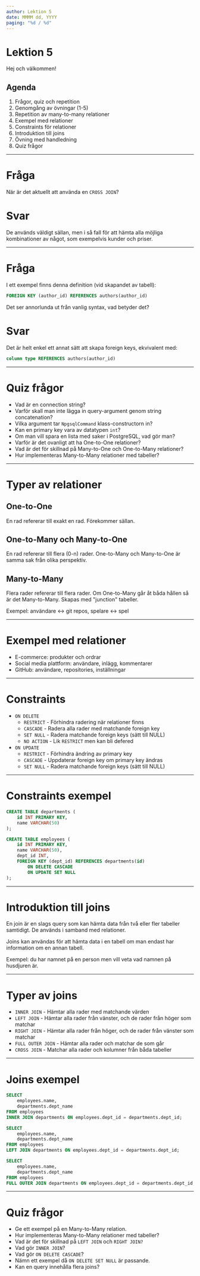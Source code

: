 ```yaml
---
author: Lektion 5
date: MMMM dd, YYYY
paging: "%d / %d"
---
```


# Lektion 5

Hej och välkommen!

## Agenda

1. Frågor, quiz och repetition
2. Genomgång av övningar (1-5)
3. Repetition av many-to-many relationer
4. Exempel med relationer
5. Constraints för relationer
6. Introduktion till joins
7. Övning med handledning
8. Quiz frågor

---

# Fråga

När är det aktuellt att använda en `CROSS JOIN`?

# Svar

De används väldigt sällan, men i så fall för att hämta alla möjliga kombinationer av något, som exempelvis kunder och priser.

---

# Fråga

I ett exempel finns denna definition (vid skapandet av tabell):

```sql
FOREIGN KEY (author_id) REFERENCES authors(author_id)
```

Det ser annorlunda ut från vanlig syntax, vad betyder det?

# Svar

Det är helt enkel ett annat sätt att skapa foreign keys, ekvivalent med:

```sql
column type REFERENCES authors(author_id)
```

---

# Quiz frågor

- Vad är en connection string?
- Varför skall man inte lägga in query-argument genom string concatenation?
- Vilka argument tar `NpgsqlCommand` klass-constructorn in?
- Kan en primary key vara av datatypen `int`?
- Om man vill spara en lista med saker i PostgreSQL, vad gör man?
- Varför är det ovanligt att ha One-to-One relationer?
- Vad är det för skillnad på Many-to-One och One-to-Many relationer?
- Hur implementeras Many-to-Many relationer med tabeller?

---

# Typer av relationer

## One-to-One

En rad refererar till exakt en rad. Förekommer sällan.

## One-to-Many och Many-to-One

En rad refererar till flera (0-n) rader. One-to-Many och Many-to-One är samma sak från olika perspektiv.

## Many-to-Many

Flera rader refererar till flera rader. Om One-to-Many går åt båda hållen så är det Many-to-Many. Skapas med "junction" tabeller.

Exempel: användare <-> git repos, spelare <-> spel

---

# Exempel med relationer

- E-commerce: produkter och ordrar
- Social media plattform: användare, inlägg, kommentarer
- GitHub: användare, repositories, inställningar

---

# Constraints

- `ON DELETE`
  - `RESTRICT` - Förhindra radering när relationer finns
  - `CASCADE` - Radera alla rader med matchande foreign key
  - `SET NULL` - Radera matchande foreign keys (sätt till NULL)
  - `NO ACTION` - Lik `RESTRICT` men kan bli defered
- `ON UPDATE`
  - `RESTRICT` - Förhindra ändring av primary key
  - `CASCADE` - Uppdaterar foreign key om primary key ändras
  - `SET NULL` - Radera matchande foreign keys (sätt till NULL)

---

# Constraints exempel

```sql
CREATE TABLE departments (
    id INT PRIMARY KEY,
    name VARCHAR(50)
);

CREATE TABLE employees (
    id INT PRIMARY KEY,
    name VARCHAR(50),
    dept_id INT,
    FOREIGN KEY (dept_id) REFERENCES departments(id)
        ON DELETE CASCADE
        ON UPDATE SET NULL
);
```

---

# Introduktion till joins

En join är en slags query som kan hämta data från två eller fler tabeller samtidigt. De används i samband med relationer.

Joins kan användas för att hämta data i en tabell om man endast har information om en annan tabell.

Exempel: du har namnet på en person men vill veta vad namnen på husdjuren är.

---

# Typer av joins

- `INNER JOIN` - Hämtar alla rader med matchande värden
- `LEFT JOIN` - Hämtar alla rader från vänster, och de rader från höger som matchar
- `RIGHT JOIN` - Hämtar alla rader från höger, och de rader från vänster som matchar
- `FULL OUTER JOIN` - Hämtar alla rader och matchar de som går
- `CROSS JOIN` - Matchar alla rader och kolumner från båda tabeller

---

# Joins exempel

```sql
SELECT 
    employees.name,
    departments.dept_name
FROM employees
INNER JOIN departments ON employees.dept_id = departments.dept_id;

SELECT 
    employees.name,
    departments.dept_name
FROM employees
LEFT JOIN departments ON employees.dept_id = departments.dept_id;

SELECT 
    employees.name,
    departments.dept_name
FROM employees
FULL OUTER JOIN departments ON employees.dept_id = departments.dept_id;
```

---

# Quiz frågor

- Ge ett exempel på en Many-to-Many relation.
- Hur implementeras Many-to-Many relationer med tabeller?
- Vad är det för skillnad på `LEFT JOIN` och `RIGHT JOIN?`
- Vad gör `INNER JOIN`?
- Vad gör `ON DELETE CASCADE`?
- Nämn ett exempel då `ON DELETE SET NULL` är passande.
- Kan en query innehålla flera joins?
